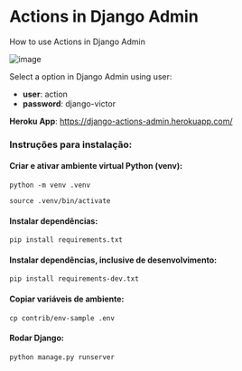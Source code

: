 # Actions in Django Admin
How to use Actions in Django Admin

![image](https://user-images.githubusercontent.com/48570599/136641992-29bcaacb-1483-458c-93fc-73416ffb4013.png)

Select a option in Django Admin using user:
* <strong>user</strong>: action
* <strong>password</strong>: django-victor

<strong>Heroku App</strong>: https://django-actions-admin.herokuapp.com/

### <strong>Instruções para instalação</strong>:

#### Criar e ativar ambiente virtual Python (venv):

```python -m venv .venv```

```source .venv/bin/activate```

#### <strong>Instalar dependências</strong>:

```pip install requirements.txt```

#### <strong>Instalar dependências, inclusive de desenvolvimento</strong>:

```pip install requirements-dev.txt```

#### Copiar variáveis de ambiente:
```cp contrib/env-sample .env```

#### Rodar Django:
```python manage.py runserver```
